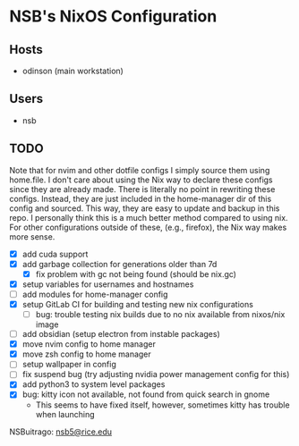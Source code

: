 # NSB's NixOS Configuration

## Hosts

- odinson (main workstation)

## Users

- nsb

## TODO

Note that for nvim and other dotfile configs I simply source them using home.file. I don't care
about using the Nix way to declare these configs since they are already made. There is literally
no point in rewriting these configs. Instead, they are just included in the home-manager dir
of this config and sourced. This way, they are easy to update and backup in this repo. I personally
think this is a much better method compared to using nix. For other configurations outside of these,
(e.g., firefox), the Nix way makes more sense.

- [x] add cuda support
- [x] add garbage collection for generations older than 7d
    -[x] fix problem with gc not being found (should be nix.gc)
- [x] setup variables for usernames and hostnames
- [ ] add modules for home-manager config
- [x] setup GitLab CI for building and testing new nix configurations
    - [ ] bug: trouble testing nix builds due to no nix available from nixos/nix image
- [ ] add obsidian (setup electron from instable packages)
- [x] move nvim config to home manager
- [x] move zsh config to home manager
- [ ] setup wallpaper in config
- [ ] fix suspend bug (try adjusting nvidia power management config for this)
- [x] add python3 to system level packages
- [x] bug: kitty icon not available, not found from quick search in gnome
    - This seems to have fixed itself, however, sometimes kitty has trouble when launching

NSBuitrago: <nsb5@rice.edu>
